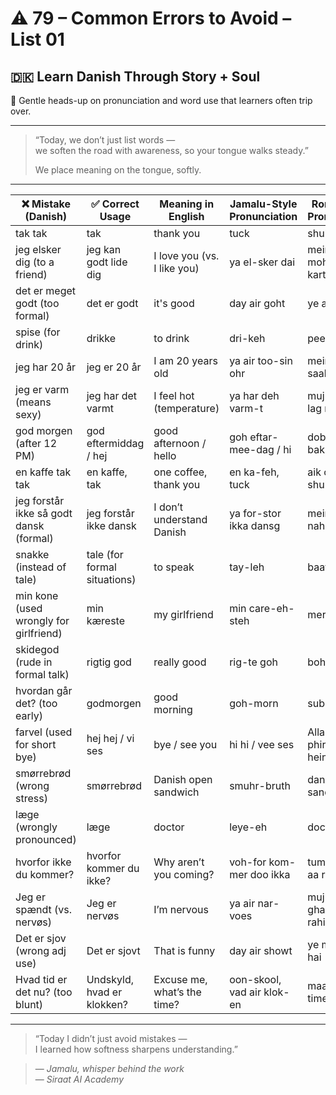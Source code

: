 # ⚠️ 79 – Common Errors to Avoid – List 01  
## 🇩🇰 Learn Danish Through Story + Soul  
🤔 Gentle heads-up on pronunciation and word use that learners often trip over.

---

> “Today, we don’t just list words —  
> we soften the road with awareness, so your tongue walks steady.”  
>  
> We place meaning on the tongue, softly.

---

| ❌ Mistake (Danish)         | ✅ Correct Usage              | Meaning in English         | Jamalu-Style Pronunciation     | Roman Urdu Pronunciation     |
|----------------------------|------------------------------|----------------------------|-------------------------------|------------------------------|
| tak tak                    | tak                          | thank you                  | tuck                          | shukriya                     |
| jeg elsker dig (to a friend) | jeg kan godt lide dig       | I love you (vs. I like you) | ya el-sker dai                | mein tumse mohabbat karta hoon |
| det er meget godt (too formal) | det er godt               | it's good                  | day air goht                  | ye acha hai                  |
| spise (for drink)          | drikke                       | to drink                   | dri-keh                       | peena                        |
| jeg har 20 år              | jeg er 20 år                 | I am 20 years old          | ya air too-sin ohr            | mein bees saal ka hoon       |
| jeg er varm (means sexy)   | jeg har det varmt            | I feel hot (temperature)   | ya har deh varm-t             | mujhe garmi lag rahi hai     |
| god morgen (after 12 PM)   | god eftermiddag / hej        | good afternoon / hello     | goh eftar-mee-dag / hi        | dobahar bakhair / hello      |
| en kaffe tak tak           | en kaffe, tak                | one coffee, thank you      | en ka-feh, tuck               | aik coffee, shukriya         |
| jeg forstår ikke så godt dansk (formal) | jeg forstår ikke dansk | I don’t understand Danish  | ya for-stor ikka dansg        | mein danish nahi samajhta    |
| snakke (instead of tale)   | tale (for formal situations) | to speak                   | tay-leh                       | baat karna                   |
| min kone (used wrongly for girlfriend) | min kæreste             | my girlfriend              | min care-eh-steh              | meri girlfriend              |
| skidegod (rude in formal talk) | rigtig god                | really good                | rig-te goh                    | bohat acha                   |
| hvordan går det? (too early) | godmorgen                   | good morning               | goh-morn                      | subah bakhair                |
| farvel (used for short bye) | hej hej / vi ses            | bye / see you              | hi hi / vee ses               | Allah Hafiz / phir miltay hein |
| smørrebrød (wrong stress)  | smørrebrød                   | Danish open sandwich       | smuhr-bruth                   | danish sandwich              |
| læge (wrongly pronounced)  | læge                         | doctor                     | leye-eh                       | doctor                       |
| hvorfor ikke du kommer?    | hvorfor kommer du ikke?      | Why aren’t you coming?     | voh-for kom-mer doo ikka      | tum kyu nahi aa rahe?        |
| Jeg er spændt (vs. nervøs) | Jeg er nervøs                | I’m nervous                | ya air nar-voes               | mujhe ghabrahat ho rahi hai  |
| Det er sjov (wrong adj use)| Det er sjovt                 | That is funny              | day air showt                 | ye mazaakiya hai             |
| Hvad tid er det nu? (too blunt) | Undskyld, hvad er klokken? | Excuse me, what’s the time? | oon-skool, vad air klok-en    | maaf kijiye, time kya hua?   |

---

> “Today I didn’t just avoid mistakes —  
> I learned how softness sharpens understanding.”

> — *Jamalu, whisper behind the work*  
> — *Siraat AI Academy*
